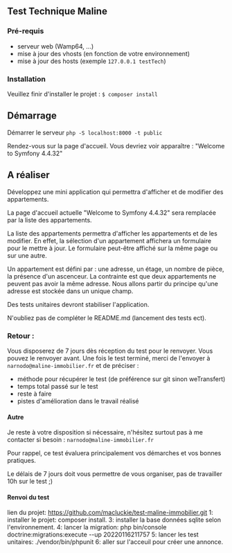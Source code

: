 ## Test Technique Maline

### Pré-requis

- serveur web (Wamp64, ...)
- mise à jour des vhosts (en fonction de votre environnement)
- mise à jour des hosts (exemple ``127.0.0.1 testTech``)

### Installation

Veuillez finir d'installer le projet :
``$ composer install``

## Démarrage

Démarrer le serveur
``php -S localhost:8000 -t public
``

Rendez-vous sur la page d'accueil. Vous devriez voir apparaître : 
"Welcome to Symfony 4.4.32"

## A réaliser 

Développez une mini application qui permettra d'afficher et de modifier des appartements.

La page d'accueil actuelle "Welcome to Symfony 4.4.32" sera remplacée par la liste des appartements.

La liste des appartements permettra d'afficher les appartements et de les modifier. En effet, la sélection d'un appartement affichera un formulaire pour le mettre à jour.
Le formulaire peut-être affiché sur la même page ou sur une autre.

Un appartement est défini par : une adresse, un étage, un nombre de pièce, la présence d'un ascenceur.
La contrainte est que deux appartements ne peuvent pas avoir la même adresse.
Nous allons partir du principe qu'une adresse est stockée dans un unique champ.

Des tests unitaires devront stabiliser l'application.

N'oubliez pas de compléter le README.md (lancement des tests ect).

### Retour : 

Vous disposerez de 7 jours dès réception du test pour le renvoyer. Vous pouvez le renvoyer avant.
Une fois le test terminé, merci de l'envoyer à ``narnodo@maline-immobilier.fr`` et de préciser : 
- méthode pour récupérer le test (de préférence sur git sinon weTransfert)
- temps total passé sur le test
- reste à faire
- pistes d'amélioration dans le travail réalisé

#### Autre 

Je reste à votre disposition si nécessaire, n'hésitez surtout pas à me contacter si besoin : ``narnodo@maline-immobilier.fr``

Pour rappel, ce test évaluera principalement vos démarches et vos bonnes pratiques.

Le délais de 7 jours doit vous permettre de vous organiser, pas de travailler 10h sur le test ;)

#### Renvoi du test   

lien du projet: https://github.com/macluckie/test-maline-immobilier.git
1: installer le projet: composer install. 
3: installer la base données sqlite selon l'environnement.
4: lancer la migration: php bin/console doctrine:migrations:execute --up 20220116211757
5: lancer les test unitaires: ./vendor/bin/phpunit
6: aller sur l'acceuil pour créer une annonce. 
